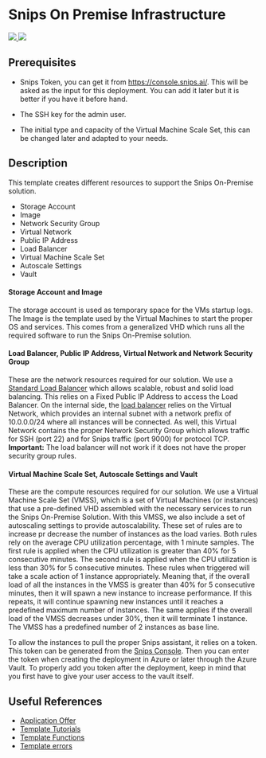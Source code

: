 # Snips On Premise Infrastructure

<a href="https://portal.azure.com/#create/Microsoft.Template/uri/https%3A%2F%2Fraw.githubusercontent.com%2Fchepeftw%2Fazure-quickstart-templates%2Fmaster%2F007-snips-on-premise-template%2Fazuredeploy.json" target="_blank">
    <img src="http://azuredeploy.net/deploybutton.png"/>
</a>
<a href="http://armviz.io/#/?load=https%3A%2F%2Fraw.githubusercontent.com%2Fchepeftw%2Fazure-quickstart-templates%2Fmaster%2F007-snips-on-premise-template%2Fazuredeploy.json" target="_blank">
    <img src="http://armviz.io/visualizebutton.png"/>
</a>

## Prerequisites

- Snips Token, you can get it from https://console.snips.ai/. This will be asked as the input for this deployment. You can add it later but it is better if you have it before hand.

- The SSH key for the admin user.

- The initial type and capacity of the Virtual Machine Scale Set, this can be changed later and adapted to your needs.

## Description

This template creates different resources to support the Snips On-Premise solution.

- Storage Account
- Image
- Network Security Group
- Virtual Network
- Public IP Address
- Load Balancer
- Virtual Machine Scale Set 
- Autoscale Settings
- Vault

#### Storage Account and Image

The storage account is used as temporary space for the VMs startup logs.
The Image is the template used by the Virtual Machines to start the proper OS and services.
This comes from a generalized VHD which runs all the required software to run the Snips On-Premise solution. 

#### Load Balancer, Public IP Address, Virtual Network and Network Security Group

These are the network resources required for our solution. 
We use a [Standard Load Balancer](https://docs.microsoft.com/en-us/azure/load-balancer/load-balancer-standard-overview) which allows scalable, robust and solid load balancing.
This relies on a Fixed Public IP Address to access the Load Balancer.
On the internal side, the [load balancer](https://docs.microsoft.com/en-us/azure/templates/microsoft.network/2018-08-01/loadbalancers) relies on the Virtual Network, which provides an internal subnet with a network prefix of 10.0.0.0/24 where all instances will be connected.
As well, this Virtual Network contains the proper Network Security Group which allows traffic for SSH (port 22) and for Snips traffic (port 9000) for protocol TCP.
**Important:** The load balancer will not work if it does not have the proper security group rules.

#### Virtual Machine Scale Set, Autoscale Settings and Vault

These are the compute resources required for our solution.
We use a Virtual Machine Scale Set (VMSS), which is a set of Virtual Machines (or instances) that use a pre-defined VHD assembled with the necessary services to run the Snips On-Premise Solution.
With this VMSS, we also include a set of autoscaling settings to provide autoscalability.
These set of rules are to increase pr decrease the number of instances as the load varies.
Both rules rely on the average CPU utilization percentage, with 1 minute samples.
The first rule is applied when the CPU utilization is greater than 40% for 5 consecutive minutes.
The second rule is applied when the CPU utilization is less than 30% for 5 consecutive minutes.
These rules when triggered will take a scale action of 1 instance appropriately.
Meaning that, if the overall load of all the instances in the VMSS is greater than 40% for 5 consecutive minutes, then it will spawn a new instance to increase performance.
If this repeats, it will continue spawning new instances until it reaches a predefined maximum number of instances.
The same applies if the overall load of the VMSS decreases under 30%, then it will terminate 1 instance.
The VMSS has a predefined number of 2 instances as base line.

To allow the instances to pull the proper Snips assistant, it relies on a token.
This token can be generated from the [Snips Console](https://console.snips.ai/).
Then you can enter the token when creating the deployment in Azure or later through the Azure Vault.
To properly add you token after the deployment, keep in mind that you first have to give your user access to the vault itself.

## Useful References

- [Application Offer](https://docs.microsoft.com/en-gb/azure/marketplace/cloud-partner-portal/azure-applications/cpp-azure-app-offer)
- [Template Tutorials](https://docs.microsoft.com/en-us/azure/azure-resource-manager/)
- [Template Functions](https://docs.microsoft.com/en-us/azure/azure-resource-manager/resource-group-template-functions)
- [Template errors](https://kvaes.wordpress.com/2016/05/02/azure-resource-manager-marketplace-image-requires-plan-information-in-the-request/)